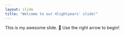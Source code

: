 ```yaml
---
layout: slide
title: "Welcome to our 4lightyears' slide!"
---
```

This is my awesome slide. :tada:
Use the right arrow to begin!
